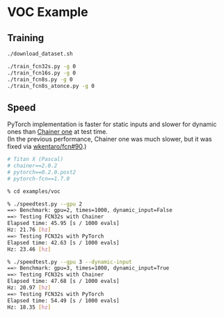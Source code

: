 # VOC Example


## Training


```bash
./download_dataset.sh

./train_fcn32s.py -g 0
./train_fcn16s.py -g 0
./train_fcn8s.py -g 0
./train_fcn8s_atonce.py -g 0
```


## Speed

PyTorch implementation is faster for static inputs and slower for dynamic ones than [Chainer one](https://github.com/wkentaro/fcn) at test time.  
(In the previous performance, Chainer one was much slower, but it was fixed via [wkentaro/fcn#90](https://github.com/wkentaro/fcn/pull/90).)  

```bash
# Titan X (Pascal)
# chainer==2.0.2
# pytorch==0.2.0.post2
# pytorch-fcn==1.7.0

% cd examples/voc

% ./speedtest.py --gpu 2
==> Benchmark: gpu=2, times=1000, dynamic_input=False
==> Testing FCN32s with Chainer
Elapsed time: 45.95 [s / 1000 evals]
Hz: 21.76 [hz]
==> Testing FCN32s with PyTorch
Elapsed time: 42.63 [s / 1000 evals]
Hz: 23.46 [hz]

% ./speedtest.py --gpu 3 --dynamic-input
==> Benchmark: gpu=3, times=1000, dynamic_input=True
==> Testing FCN32s with Chainer
Elapsed time: 47.68 [s / 1000 evals]
Hz: 20.97 [hz]
==> Testing FCN32s with PyTorch
Elapsed time: 54.49 [s / 1000 evals]
Hz: 18.35 [hz]
```
